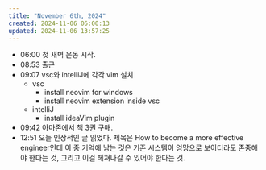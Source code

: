 ```yaml
---
title: "November 6th, 2024"
created: 2024-11-06 06:00:13
updated: 2024-11-06 13:57:25
---
```

  * 06:00 첫 새벽 운동 시작.
  * 08:53 출근
  * 09:07 vsc와 intelliJ에 각각 vim 설치
    * vsc
      * install neovim for windows
      * install neovim extension inside vsc
    * intelliJ
      * install ideaVim plugin
  * 09:42 아마존에서 책 3권 구매.
  * 12:51 오늘 인상적인 글 읽었다. 제목은 How to become a more effective engineer인데 이 중 기억에 남는 것은 기존 시스템이 엉망으로 보이더라도 존중해야 한다는 것, 그리고 이걸 헤쳐나갈 수 있어야 한다는 것.

